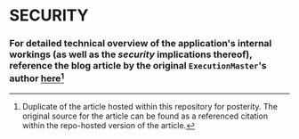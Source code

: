 # SECURITY

### For detailed technical overview of the application's internal workings (as well as the _security_ implications thereof), reference the blog article by the original **`ExecutionMaster`**'s author [here](https://github.com/pa-0/ExecutionMaster/blob/poa-dev/res/blog-article.md)[^1]


[^1]: Duplicate of the article hosted within this repository for posterity. The original source for the article can be found as a referenced citation within the repo-hosted version of the article.
